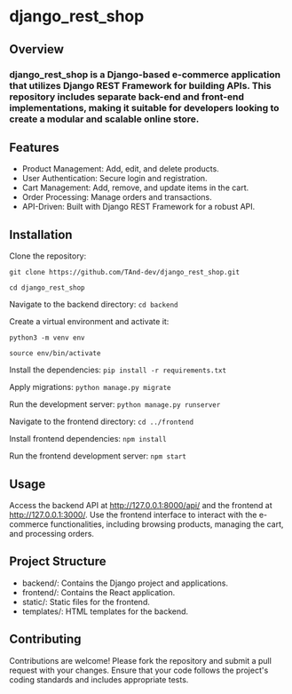 # django_rest_shop
## Overview
### django_rest_shop is a Django-based e-commerce application that utilizes Django REST Framework for building APIs. This repository includes separate back-end and front-end implementations, making it suitable for developers looking to create a modular and scalable online store.

## Features
- Product Management: Add, edit, and delete products.
- User Authentication: Secure login and registration.
- Cart Management: Add, remove, and update items in the cart.
- Order Processing: Manage orders and transactions.
- API-Driven: Built with Django REST Framework for a robust API.

## Installation
Clone the repository:

`git clone https://github.com/TAnd-dev/django_rest_shop.git`

`cd django_rest_shop`

Navigate to the backend directory:
`cd backend`

Create a virtual environment and activate it:

`python3 -m venv env`

`source env/bin/activate`

Install the dependencies:
`pip install -r requirements.txt`

Apply migrations:
`python manage.py migrate`

Run the development server:
`python manage.py runserver`

Navigate to the frontend directory:
`cd ../frontend`

Install frontend dependencies:
`npm install`

Run the frontend development server:
`npm start`

## Usage
Access the backend API at http://127.0.0.1:8000/api/ and the frontend at http://127.0.0.1:3000/. Use the frontend interface to interact with the e-commerce functionalities, including browsing products, managing the cart, and processing orders.

## Project Structure
- backend/: Contains the Django project and applications.
- frontend/: Contains the React application.
- static/: Static files for the frontend.
- templates/: HTML templates for the backend.

## Contributing
Contributions are welcome! Please fork the repository and submit a pull request with your changes. Ensure that your code follows the project's coding standards and includes appropriate tests.
